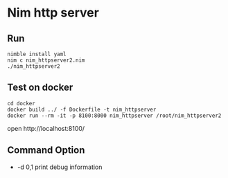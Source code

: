 # Nim http server

## Run

```
nimble install yaml
nim c nim_httpserver2.nim
./nim_httpserver2
```


## Test on docker
```
cd docker
docker build ../ -f Dockerfile -t nim_httpserver
docker run --rm -it -p 8100:8000 nim_httpserver /root/nim_httpserver2
```
open http://localhost:8100/


## Command Option

- -d 0,1 print debug information